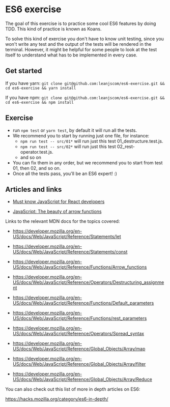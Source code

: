 # ES6 exercise

The goal of this exercise is to practice some cool ES6 features by doing TDD. This kind of practice is known as Koans.

To solve this kind of exercise you don't have to know unit testing, since you won't write any test and the output of the tests will be rendered in the terminal. However, it might be helpful for some people to look at the test itself to understand what has to be implemented in every case.

## Get started

If you have yarn:
`git clone git@github.com:leanjscom/es6-exercise.git && cd es6-exercise && yarn install`

If you have npm:
`git clone git@github.com:leanjscom/es6-exercise.git && cd es6-exercise && npm install`

## Exercise
- run `npm test` or `yarn test`, by default it will run all the tests.
- We recommend you to start by running just one file, for instance:
  - `npm run test -- src/01*` will run just this test 01_destructure.test.js.
  - `npm run test -- src/02*` will run just this test 02_rest-operator.test.js.
  - and so on
- You can fix them in any order, but we recommend you to start from test 01, then 02, and so on.
- Once all the tests pass, you'll be an ES6 expert! :)

## Articles and links

- [Must know JavaScript for React developers](https://reactgraphql.academy/react/must-know-javascript-for-react-developers/)

- [JavaScript: The beauty of arrow functions](https://medium.com/leanjs/javascript-the-beauty-of-arrow-functions-2970efe5b4db)

Links to the relevant MDN docs for the topics covered:

- https://developer.mozilla.org/en-US/docs/Web/JavaScript/Reference/Statements/let

- https://developer.mozilla.org/en-US/docs/Web/JavaScript/Reference/Statements/const

- https://developer.mozilla.org/en-US/docs/Web/JavaScript/Reference/Functions/Arrow_functions

- https://developer.mozilla.org/en-US/docs/Web/JavaScript/Reference/Operators/Destructuring_assignment

- https://developer.mozilla.org/en-US/docs/Web/JavaScript/Reference/Functions/Default_parameters

- https://developer.mozilla.org/en-US/docs/Web/JavaScript/Reference/Functions/rest_parameters

- https://developer.mozilla.org/en-US/docs/Web/JavaScript/Reference/Operators/Spread_syntax

- https://developer.mozilla.org/en-US/docs/Web/JavaScript/Reference/Global_Objects/Array/map

- https://developer.mozilla.org/en-US/docs/Web/JavaScript/Reference/Global_Objects/Array/filter

- https://developer.mozilla.org/en-US/docs/Web/JavaScript/Reference/Global_Objects/Array/Reduce


You can also check out this list of more in depth articles on ES6: 

https://hacks.mozilla.org/category/es6-in-depth/

